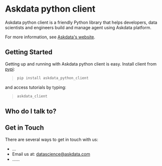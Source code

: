 # Askdata python client

Askdata python client is a friendly Python library that helps developers, data scientists and engineers build and manage agent using Askdata platform. 

For more information, see [Askdata's website](https://askdata.com).

## Getting Started

Getting up and running with Askdata python client is easy. Install client from [pypi](https://pypi.org/project/...../):

>```sh
>pip install askdata_python_client
>```

and access tutorials by typing:

>```sh
>askdata_client
>```
## Who do I talk to?

## Get in Touch
There are several ways to get in touch with us:

* ...
* Email us at: datascience@askdata.com
* ......